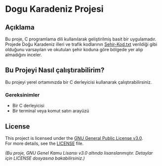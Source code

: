 # Dogu Karadeniz Projesi
## Açıklama

Bu proje, C programlama dili kullanılarak geliştirilmiş basit bir uygulamadır. 
Projede Doğu Karadeniz illeri ve trafik kodlarının [Sehir-Kod.txt](Dogu_Karadeniz_Odev/Sehir-Kod.txt) verildiği gibi olduğunu varsayılan ve okutulan şehir koduna göre bölgede yer alıp almadığını inceler. 

## Bu Projeyi Nasıl çalıştırabilirim?

Bu projeyi yerel ortamınızda bir C derleyicisi kullanarak çalıştırabilirsiniz. 

### Gereksinimler

- Bir C derleyicisi
- Bir terminal veya komut satırı arayüzü

## License

This project is licensed under the [GNU General Public License v3.0](https://www.gnu.org/licenses/gpl-3.0.html).  
For more details, see the [LICENSE](LICENSE) file.

_(Bu proje, GNU Genel Kamu Lisansı v3.0 altında lisanslanmıştır. Detaylar için LICENSE dosyasına bakabilirsiniz.)_
